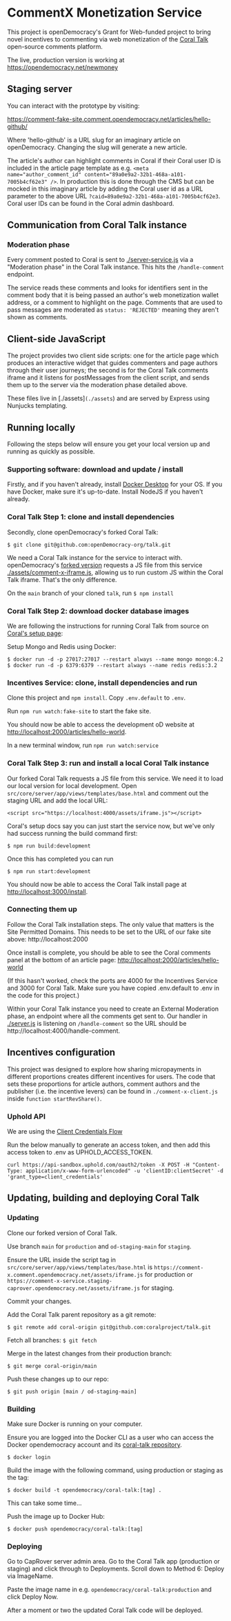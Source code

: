 # CommentX Monetization Service

This project is openDemocracy's Grant for Web-funded project to bring novel incentives to commenting via web monetization of the [Coral Talk](https://github.com/coralproject/talk) open-source comments platform.

The live, production version is working at https://opendemocracy.net/newmoney

## Staging server

You can interact with the prototype by visiting:

https://comment-fake-site.comment.opendemocracy.net/articles/hello-github/

Where 'hello-github' is a URL slug for an imaginary article on openDemocracy. Changing the slug will generate a new article.

The article's author can highlight comments in Coral if their Coral user ID is included in the article page template as e.g. `<meta name="author_comment_id" content="89a0e9a2-32b1-468a-a101-7005b4cf62e3" />`. In production this is done through the CMS but can be mocked in this imaginary article by adding the Coral user id as a URL parameter to the above URL `?caid=89a0e9a2-32b1-468a-a101-7005b4cf62e3`. Coral user IDs can be found in the Coral admin dashboard.

## Communication from Coral Talk instance

### Moderation phase

Every comment posted to Coral is sent to [./server-service.js](./server-service.js) via a "Moderation phase" in the Coral Talk instance. This hits the `/handle-comment` endpoint.

The service reads these comments and looks for identifiers sent in the comment body that it is being passed an author's web monetization wallet address, or a comment to highlight on the page. Comments that are used to pass messages are moderated as `status: 'REJECTED'` meaning they aren't shown as comments.

## Client-side JavaScript

The project provides two client side scripts: one for the article page which produces an interactive widget that guides commenters and page authors through their user journeys; the second is for the Coral Talk comments iframe and it listens for postMessages from the client script, and sends them up to the server via the moderation phase detailed above.

These files live in [./assets]`(./assets`) and are served by Express using Nunjucks templating.

## Running locally

Following the steps below will ensure you get your local version up and running as quickly as possible. 

### Supporting software: download and update / install

Firstly, and if you haven't already, install [Docker Desktop](https://www.docker.com/products/docker-desktop) for your OS. If you have Docker, make sure it's up-to-date. Install NodeJS if you haven't already.

### Coral Talk Step 1: clone and install dependencies

Secondly, clone openDemocracy's forked Coral Talk:

`$ git clone git@github.com:openDemocracy-org/talk.git`

We need a Coral Talk instance for the service to interact with. openDemocracy's [forked version](https://github.com/openDemocracy-org/talk) requests a JS file from this service [./assets/comment-x-iframe.js](./assets/comment-x-iframe.js), allowing us to run custom JS within the Coral Talk iframe. That's the only difference.

On the `main` branch of your cloned `talk`, run `$ npm install`

### Coral Talk Step 2: download docker database images

We are following the instructions for running Coral Talk from source on [Coral's setup page](https://docs.coralproject.net/coral/#source):

Setup Mongo and Redis using Docker:

```
$ docker run -d -p 27017:27017 --restart always --name mongo mongo:4.2
$ docker run -d -p 6379:6379 --restart always --name redis redis:3.2
```

### Incentives Service: clone, install dependencies and run

Clone this project and `npm install`. Copy `.env.default` to `.env`. 

Run `npm run watch:fake-site` to start the fake site.

You should now be able to access the development oD website at [http://localhost:2000/articles/hello-world](http://localhost:2000/articles/hello-world]).

In a new terminal window, run `npm run watch:service`

### Coral Talk Step 3: run and install a local Coral Talk instance

Our forked Coral Talk requests a JS file from this service. We need it to load our local version for local development. Open `src/core/server/app/views/templates/base.html` and comment out the staging URL and add the local URL:

`<script src="https://localhost:4000/assets/iframe.js"></script>`

Coral's setup docs say you can just start the service now, but we've only had success running the build command first:

`$ npm run build:development`

Once this has completed you can run

`$ npm run start:development`

You should now be able to access the Coral Talk install page at [http://localhost:3000/install](http://localhost:3000/install). 

### Connecting them up

Follow the Coral Talk installation steps. The only value that matters is the Site Permitted Domains. This needs to be set to the URL of our fake site above: http://localhost:2000

Once install is complete, you should be able to see the Coral comments panel at the bottom of an article page: [http://localhost:2000/articles/hello-world](http://localhost:2000/articles/hello-world])

(If this hasn't worked, check the ports are 4000 for the Incentives Service and 3000 for Coral Talk. Make sure you have copied .env.default to .env in the code for this project.)

Within your Coral Talk instance you need to create an External Moderation phase, an endpoint where all the comments get sent to. Our handler in [./server.js](./server.js) is listening on `/handle-comment` so the URL should be http://localhost:4000/handle-comment. 


## Incentives configuration

This project was designed to explore how sharing micropayments in different proportions creates different incentives for users. The code that sets these proportions for article authors, comment authors and the publisher (i.e. the incentive levers) can be found in `./comment-x-client.js` inside `function startRevShare()`.

### Uphold API

We are using the [Client Credentials Flow](https://uphold.com/en/developer/api/documentation/#client-credentials-flow)

Run the below manually to generate an access token, and then add this access token to .env as UPHOLD_ACCESS_TOKEN.

`curl https://api-sandbox.uphold.com/oauth2/token -X POST -H "Content-Type: application/x-www-form-urlencoded" -u 'clientID:clientSecret' -d 'grant_type=client_credentials'`

## Updating, building and deploying Coral Talk

### Updating

Clone our forked version of Coral Talk.

Use branch `main` for `production` and `od-staging-main` for `staging`.

Ensure the URL inside the script tag in `src/core/server/app/views/templates/base.html` is `https://comment-x.comment.opendemocracy.net/assets/iframe.js` for production or `https://comment-x-service.staging-caprover.opendemocracy.net/assets/iframe.js` for staging.

Commit your changes.

Add the Coral Talk parent repository as a git remote:

`$ git remote add coral-origin git@github.com:coralproject/talk.git`

Fetch all branches: `$ git fetch`

Merge in the latest changes from their production branch:

`$ git merge coral-origin/main`

Push these changes up to our repo:

`$ git push origin [main / od-staging-main]`

### Building

Make sure Docker is running on your computer.

Ensure you are logged into the Docker CLI as a user who can access the Docker opendemocracy account and its [coral-talk repository](https://hub.docker.com/repository/docker/opendemocracy/coral-talk).

`$ docker login`

Build the image with the following command, using production or staging as the tag:

`$ docker build -t opendemocracy/coral-talk:[tag] .`

This can take some time...

Push the image up to Docker Hub:

`$ docker push opendemocracy/coral-talk:[tag]`

### Deploying

Go to CapRover server admin area. Go to the Coral Talk app (production or staging) and click through to Deployments. Scroll down to Method 6: Deploy via ImageName.

Paste the image name in e.g. `opendemocracy/coral-talk:production` and click Deploy Now.

After a moment or two the updated Coral Talk code will be deployed.